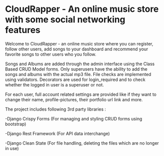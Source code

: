 # CloudRapper - An online music store with some social networking features 
Welcome to CloudRapper - an online music store where you can register, follow other users, add songs to your dashboard and recommend your favorite songs to other users who you follow.

Songs and Albums are added through the admin interface using the Class Based CRUD Model forms. Only superusers have the ability to add the songs and albums with the actual mp3 file. File checks are implemented using validators. Decorators are used for login_required and to check whether the logged in user is a superuser or not.

For each user, full account related settings are provided like if they want to change their name, profile-pictures, their portfolio url link and more.

The project includes following 3rd party libraries :

<p>-Django Crispy Forms (For managing and styling CRUD forms using bootstrap)</p>
<p>-Django Rest Framework (For API data interchange)</p>
<p>-Django Clean State (For file handling, deleting the files which are no longer in use)</p>
